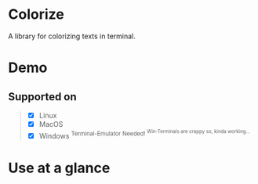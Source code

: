 # Colorize
A library for colorizing texts in terminal.

# Demo


## Supported on
> - [x] Linux
> - [x] MacOS
> - [x] Windows  <sup>Terminal-Emulator Needed! <sup> Win-Terminals are crappy so, kinda working...</sup></sup>


# Use at a glance
